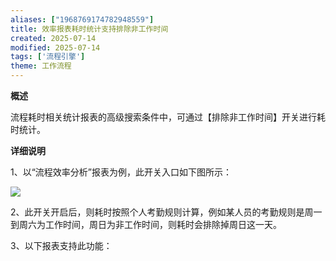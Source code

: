```yaml
---
aliases: ["1968769174782948559"]
title: 效率报表耗时统计支持排除非工作时间
created: 2025-07-14
modified: 2025-07-14
tags: ['流程引擎']
theme: 工作流程
---
```


**概述**

流程耗时相关统计报表的高级搜索条件中，可通过【排除非工作时间】开关进行耗时统计。

**详细说明**

1、以“流程效率分析”报表为例，此开关入口如下图所示：

![](https://myhelpdoc.oss-cn-heyuan.aliyuncs.com/mdimages/aa5fb726545ca0fd28a1a2665134a2cb.jpg)

2、此开关开启后，则耗时按照个人考勤规则计算，例如某人员的考勤规则是周一到周六为工作时间，周日为非工作时间，则耗时会排除掉周日这一天。

3、以下报表支持此功能：

